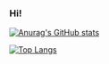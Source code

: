 ### Hi!

[![Anurag's GitHub stats](https://github-readme-stats-sigma-five.vercel.app/api?username=RNEvok&count_private=true&show_icons=true&theme=transparent)](https://github.com/anuraghazra/github-readme-stats)

[![Top Langs](https://github-readme-stats-sigma-five.vercel.app/api/top-langs/?username=RNEvok&layout=donut&theme=transparent&hide=pascal)](https://github.com/anuraghazra/github-readme-stats)

